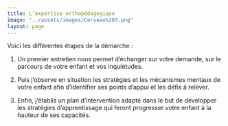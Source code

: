 ```yaml
---
title: L’expertise orthopédagogique
image: "../assets/images/Cerveau%203.png"
layout: page
---
```

Voici les différentes étapes de la démarche : 

1. Un premier entretien nous permet d’échanger sur votre demande, sur le parcours de votre enfant et vos inquiétudes. 

2. Puis j’observe en situation les stratégies et les mécanismes mentaux de votre enfant afin d’identifier ses points d’appui et les défis à relever.

3. Enfin, j’établis un plan d’intervention adapté dans le but de développer les stratégies d’apprentissage qui feront progresser votre enfant à la hauteur de ses capacités.